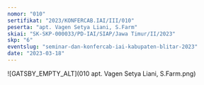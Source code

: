 ```yaml
---
nomor: "010"
sertifikat: "2023/KONFERCAB.IAI/III/010"
peserta: "apt. Vagen Setya Liani, S.Farm"
skiai: "SK-SKP-000033/PD-IAI/SIAP/Jawa Timur/II/2023"
skp: "6"
eventslug: "seminar-dan-konfercab-iai-kabupaten-blitar-2023"
date: "2023-03-18"
---
```


![GATSBY_EMPTY_ALT](010 apt. Vagen Setya Liani, S.Farm.png)
